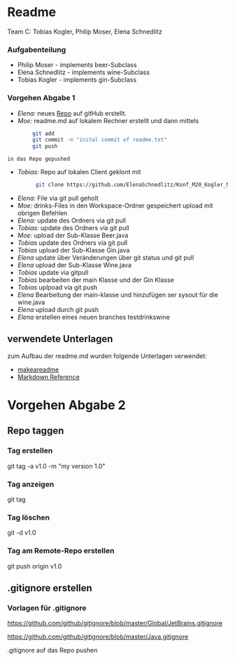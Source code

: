 # Readme
Team C: Tobias Kogler, Philip Moser, Elena Schnedlitz

### Aufgabenteilung
 - Philip Moser - implements beer-Subclass
 - Elena Schnedlitz - implements wine-Subclass
 - Tobias Kogler - implements gin-Subclass



### Vorgehen Abgabe 1
 - *Elena:* 	neues [Repo](https://github.com/ElenaSchnedlitz/Konf_M20_Kogler_Moser_Schnedlitz) auf gitHub erstellt.
 - *Moe:* 	readme.md auf lokalem Rechner erstellt und dann mittels
```bash
		git add
		git commit -m "inital commit of readme.txt"
		git push
```

	in das Repo gepushed
 - *Tobias:*	Repo auf lokalen Client geklont mit
```bash
		 git clone https://github.com/ElenaSchnedlitz/Konf_M20_Kogler_Moser_Schnedlitz
```
 - *Elena:* 	File via git pull geholt
 - *Moe:* 	drinks-Files in den Workspace-Ordner gespeichert
	upload mit obrigen Befehlen
 - *Elena:*	update des Ordners via git pull
 - *Tobias:* update des Ordners via git pull
 - *Moe:*	upload der Sub-Klasse Beer.java
 - *Tobias* update des Ordners via git pull
 - *Tobias* upload der Sub-Klasse Gin.java
 - *Elena*  update über Veränderungen über git status und git pull
 - *Elena* upload der Sub-Klasse Wine.java
 - *Tobias* update via gitpull
 - *Tobias* bearbeiten der main Klasse und der Gin Klasse
 - *Tobias* uplpoad via git push
 - *Elena* Bearbeitung der main-klasse und hinzufügen ser sysout für die wine.java
 - *Elena* upload durch git push
 - *Elena* erstellen eines neuen branches testdrinkswine

 ## verwendete Unterlagen
 zum Aufbau der readme.md wurden folgende Unterlagen verwendet:
 - [makeareadme](https://www.makeareadme.com/)
 - [Markdown Reference](https://commonmark.org/help/)


# Vorgehen Abgabe 2
## Repo taggen
### Tag erstellen
git tag -a v1.0 -m "my version 1.0"
### Tag anzeigen
git tag
### Tag löschen
git -d v1.0
### Tag am Remote-Repo erstellen
git push origin v1.0

## .gitignore erstellen
### Vorlagen für .gitignore
https://github.com/github/gitignore/blob/master/Global/JetBrains.gitignore

https://github.com/github/gitignore/blob/master/Java.gitignore

.gitignore auf das Repo pushen
